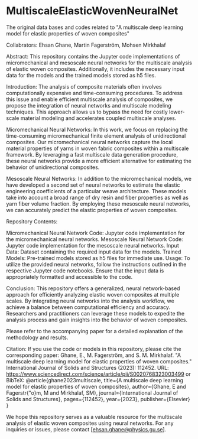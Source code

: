 # MultiscaleElasticWovenNeuralNet
The original data bases and codes related to "A multiscale deep learning model for elastic properties of woven composites"

Collabrators: Ehsan Ghane, Martin Fagerström, Mohsen Mirkhalaf

Abstract:
This repository contains the Jupyter code implementations of micromechanical and mesoscale neural networks for the multiscale analysis of elastic woven composites. Additionally, it includes the necessary input data for the models and the trained models stored as h5 files.

Introduction:
The analysis of composite materials often involves computationally expensive and time-consuming procedures. To address this issue and enable efficient multiscale analysis of composites, we propose the integration of neural networks and multiscale modeling techniques. This approach allows us to bypass the need for costly lower-scale material modeling and accelerates coupled multiscale analyses.

Micromechanical Neural Networks:
In this work, we focus on replacing the time-consuming micromechanical finite element analysis of unidirectional composites. Our micromechanical neural networks capture the local material properties of yarns in woven fabric composites within a multiscale framework. By leveraging a fast multiscale data generation procedure, these neural networks provide a more efficient alternative for estimating the behavior of unidirectional composites.

Mesoscale Neural Networks:
In addition to the micromechanical models, we have developed a second set of neural networks to estimate the elastic engineering coefficients of a particular weave architecture. These models take into account a broad range of dry resin and fiber properties as well as yarn fiber volume fraction. By employing these mesoscale neural networks, we can accurately predict the elastic properties of woven composites.

Repository Contents:

Micromechanical Neural Network Code: Jupyter code implementation for the micromechanical neural networks.
Mesoscale Neural Network Code: Jupyter code implementation for the mesoscale neural networks.
Input Data: Dataset containing the required input data for the models.
Trained Models: Pre-trained models stored as h5 files for immediate use.
Usage:
To utilize the provided neural networks, follow the instructions outlined in the respective Jupyter code notebooks. Ensure that the input data is appropriately formatted and accessible to the code.

Conclusion:
This repository offers a generalized, neural network-based approach for efficiently analyzing elastic woven composites at multiple scales. By integrating neural networks into the analysis workflow, we achieve a balance between computational efficiency and accuracy. Researchers and practitioners can leverage these models to expedite the analysis process and gain insights into the behavior of woven composites.

Please refer to the accompanying paper for a detailed explanation of the methodology and results.

Citation:
If you use the code or models in this repository, please cite the corresponding paper:
Ghane, E., M. Fagerström, and S. M. Mirkhalaf. "A multiscale deep learning model for elastic properties of woven composites." International Journal of Solids and Structures (2023): 112452.
URL: https://www.sciencedirect.com/science/article/pii/S0020768323003499
or BibTeX:
@article{ghane2023multiscale,
  title={A multiscale deep learning model for elastic properties of woven composites},
  author={Ghane, E and Fagerstr{\"o}m, M and Mirkhalaf, SM},
  journal={International Journal of Solids and Structures},
  pages={112452},
  year={2023},
  publisher={Elsevier}
}

We hope this repository serves as a valuable resource for the multiscale analysis of elastic woven composites using neural networks. For any inquiries or issues, please contact [ehsan.ghane@physics.gu.se].

